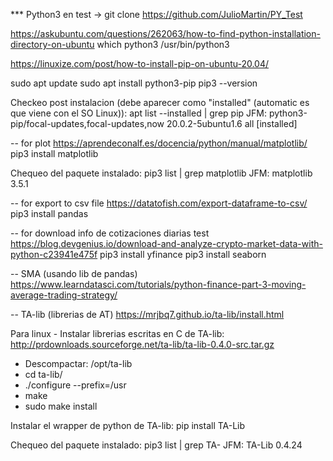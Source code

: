 
*** Python3 en test  ->  git clone https://github.com/JulioMartin/PY_Test

https://askubuntu.com/questions/262063/how-to-find-python-installation-directory-on-ubuntu
which python3
/usr/bin/python3

https://linuxize.com/post/how-to-install-pip-on-ubuntu-20.04/

sudo apt update
sudo apt install python3-pip
pip3 --version

Checkeo post instalacion (debe aparecer como "installed" (automatic es que viene con el SO Linux)):
apt list --installed | grep pip
JFM: python3-pip/focal-updates,focal-updates,now 20.0.2-5ubuntu1.6 all [installed]


-- for plot
https://aprendeconalf.es/docencia/python/manual/matplotlib/
pip3 install matplotlib

Chequeo del paquete instalado:
pip3 list | grep matplotlib
JFM: matplotlib         3.5.1

-- for export to csv file
https://datatofish.com/export-dataframe-to-csv/
pip3 install pandas

-- for download info de cotizaciones diarias test
https://blog.devgenius.io/download-and-analyze-crypto-market-data-with-python-c23941e475f
pip3 install yfinance
pip3 install seaborn


-- SMA (usando lib de pandas)
https://www.learndatasci.com/tutorials/python-finance-part-3-moving-average-trading-strategy/


-- TA-lib (librerias de AT)
https://mrjbq7.github.io/ta-lib/install.html

Para linux - Instalar librerias escritas en C de TA-lib:
http://prdownloads.sourceforge.net/ta-lib/ta-lib-0.4.0-src.tar.gz

* Descompactar: /opt/ta-lib
* cd ta-lib/
* ./configure --prefix=/usr
* make
* sudo make install

Instalar el wrapper de python de TA-lib:
pip install TA-Lib

Chequeo del paquete instalado:
pip3 list | grep TA-
JFM: TA-Lib     0.4.24        

